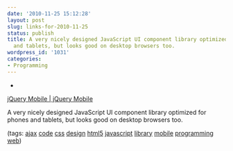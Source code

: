 ```yaml
---
date: '2010-11-25 15:12:28'
layout: post
slug: links-for-2010-11-25
status: publish
title: A very nicely designed JavaScript UI component library optimized for phones
  and tablets, but looks good on desktop browsers too.
wordpress_id: '1031'
categories:
- Programming
---
```


  *


[jQuery Mobile | jQuery Mobile](http://jquerymobile.com/)


A very nicely designed JavaScript UI component library optimized for phones and tablets, but looks good on desktop browsers too.


(tags: [ajax](http://www.delicious.com/eob/ajax) [code](http://www.delicious.com/eob/code) [css](http://www.delicious.com/eob/css) [design](http://www.delicious.com/eob/design) [html5](http://www.delicious.com/eob/html5) [javascript](http://www.delicious.com/eob/javascript) [library](http://www.delicious.com/eob/library) [mobile](http://www.delicious.com/eob/mobile) [programming](http://www.delicious.com/eob/programming) [web](http://www.delicious.com/eob/web))



